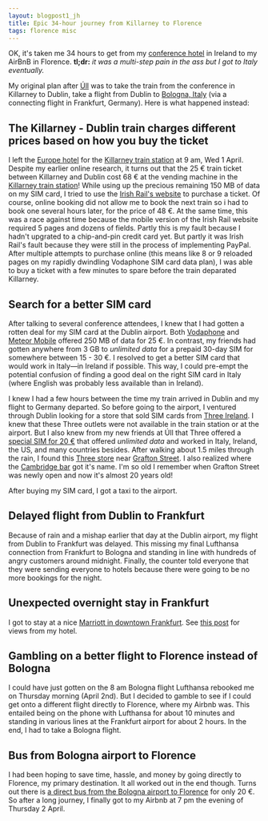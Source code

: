 ```yaml
---
layout: blogpost1_jh
title: Epic 34-hour journey from Killarney to Florence
tags: florence misc
---
```


OK, it's taken me 34 hours to get from my [conference hotel](http://www.theeurope.com) in Ireland to my AirBnB in Florence. **tl;dr:** *it was a multi-step pain in the ass but I got to Italy eventually.*

My original plan after [Úll](http://2015.ull.ie) was to take the train from the conference in Killarney to Dublin, take a flight from Dublin to [Bologna, Italy](http://en.wikipedia.org/wiki/Bologna) (via a connecting flight in Frankfurt, Germany).  Here is what happened instead:

## The Killarney - Dublin train charges different prices based on how you buy the ticket
I left the [Europe hotel](http://www.theeurope.com) for the [Killarney train station](http://en.wikipedia.org/wiki/Killarney_railway_station) at 9 am, Wed 1 April. Despite my earlier online research, it turns out that the 25 € train ticket between Killarney and Dublin cost 68 € at the vending machine in the [Killarney train station](http://en.wikipedia.org/wiki/Killarney_railway_station)! While using up the precious remaining 150 MB of data on my SIM card, I tried to use the [Irish Rail's website](http://www.irishrail.ie) to purchase a ticket. Of course, online booking did not allow me to book the next train so i had to book one several hours later, for the price of 48 €. At the same time, this was a race against time because the mobile version of the Irish Rail website required 5 pages and dozens of fields. Partly this is my fault because I hadn't upgrated to a chip-and-pin credit card yet. But partly it was Irish Rail's fault because they were still in the process of implementing PayPal. After multiple attempts to purchase online (this means like 8 or 9 reloaded pages on my rapidly dwindling Vodaphone SIM card data plan), I was able to buy a ticket with a few minutes to spare before the train deparated Killarney.

## Search for a better SIM card
After talking to several conference attendees, I knew that I had gotten a rotten deal for my SIM card at the Dublin airport. Both [Vodaphone](http://www.vodafone.ie/sim-only-plans/) and [Meteor Mobile](https://en.wikipedia.org/wiki/Meteor_(mobile_network)) offered 250 MB of data for 25 €. In contrast, my friends had gotten anywhere from 3 GB to *unlimited data* for a prepaid 30-day SIM for somewhere between 15 - 30 €. I resolved to get a better SIM card that would work in Italy—in Ireland if possible. This way, I could pre-empt the potential confusion of finding a good deal on the right SIM card in Italy (where English was probably less available than in Ireland).

I knew I had a few hours between the time my train arrived in Dublin and my flight to Germany departed. So before going to the airport, I ventured through Dublin looking for a store that sold SIM cards from [Three Ireland](http://en.wikipedia.org/wiki/Three_Ireland). I knew that these Three outlets were not available in the train station or at the airport. But I also knew from my new friends at Úll that Three offered a [special SIM for 20 €](http://www.three.co.uk/Discover/Phones/Feel_At_Home) that offered *unlimited data* and worked in Italy, Ireland, the US, and many countries besides. After walking about 1.5 miles through the rain, I found this [Three store](http://graftonstreet.ie/places/mobile-phones/3-store/) near [Grafton Street](http://en.wikipedia.org/wiki/Grafton_Street). I also realized where the [Cambridge bar](http://www.yelp.com/biz/grafton-street-cambridge) got it's name. I'm so old I remember when Grafton Street was newly open and now it's almost 20 years old!

After buying my SIM card, I got a taxi to the airport.

## Delayed flight from Dublin to Frankfurt 

Because of rain and a mishap earlier that day at the Dublin airport, my flight from Dublin to Frankfurt was delayed. This missing my final Lufthansa connection from Frankfurt to Bologna and standing in line with hundreds of angry customers around midnight. Finally, the counter told everyone that they were sending everyone to hotels because there were going to be no more bookings for the night.

## Unexpected overnight stay in Frankfurt

I got to stay at a nice [Marriott in downtown Frankfurt](http://www.yelp.com/biz/frankfurt-marriott-hotel-frankfurt-am-main). See [this post](http://www.jeffhwang.me/blog/2015/04/01/photos-from-frankfurt-marriott) for views from my hotel.

## Gambling on a better flight to Florence instead of Bologna

I could have just gotten on the 8 am Bologna flight Lufthansa rebooked me on Thursday morning (April 2nd). But I decided to gamble to see if I could get onto a different flight directly to Florence, where my Airbnb was. This entailed being on the phone with Lufthansa for about 10 minutes and standing in various lines at the Frankfurt airport for about 2 hours. In the end, I had to take a Bologna flight. 

## Bus from Bologna airport to Florence

I had been hoping to save time, hassle, and money by going directly to Florence, my primary destination. It all worked out in the end though. Turns out there is [a direct bus from the Bologna airport to Florence](http://www.appenninoshuttle.it) for only 20 €. So after a long journey, I finally got to my Airbnb at 7 pm the evening of Thursday 2 April.